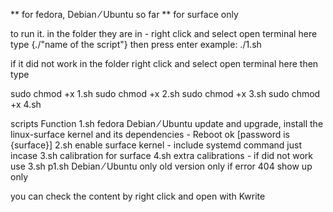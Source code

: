 ** for fedora, Debian ⁄ Ubuntu so far
** for surface only

to run it.
in the folder they are in - right click and select open terminal here
type {./"name of the script"} then press enter example: ./1.sh


if it did not work
in the folder right click and select open terminal here
then type

sudo chmod +x 1.sh
sudo chmod +x 2.sh
sudo chmod +x 3.sh
sudo chmod +x 4.sh

scripts     Function
1.sh        fedora Debian ⁄ Ubuntu update and upgrade, install the linux-surface kernel and its dependencies - Reboot ok [password is {surface}]
2.sh        enable surface kernel - include systemd command just incase
3.sh        calibration for surface
4.sh        extra calibrations - if did not work use 3.sh
p1.sh       Debian ⁄ Ubuntu only old version only if error 404 show up only

you can check the content by right click and open with Kwrite
